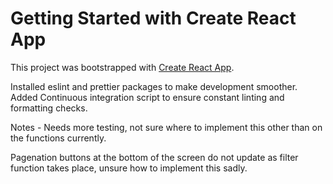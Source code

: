 # Getting Started with Create React App

This project was bootstrapped with [Create React App](https://github.com/facebook/create-react-app).

Installed eslint and prettier packages to make development smoother.
Added Continuous integration script to ensure constant linting and formatting checks.

Notes -
Needs more testing, not sure where to implement this other than on the functions currently.

Pagenation buttons at the bottom of the screen do not update as filter function takes place, unsure how to implement this sadly.
